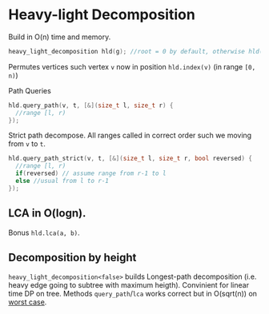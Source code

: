 # Heavy-light Decomposition
Build in O(n) time and memory.

```c++
heavy_light_decomposition hld(g); //root = 0 by default, otherwise hld(g, root)
```

Permutes vertices such vertex `v` now in position `hld.index(v)` (in range `[0, n)`)

Path Queries
```c++
hld.query_path(v, t, [&](size_t l, size_t r) {
  //range [l, r)
});
```

Strict path decompose. All ranges called in correct order such we moving from `v` to `t`.
```c++
hld.query_path_strict(v, t, [&](size_t l, size_t r, bool reversed) {
  //range [l, r)
  if(reversed) // assume range from r-1 to l
  else //usual from l to r-1
});
```

## LCA in O(logn).
Bonus `hld.lca(a, b)`.

## Decomposition by height
`heavy_light_decomposition<false>` builds Longest-path decomposition (i.e. heavy edge going to subtree with maximum heigth). 
Convinient for linear time DP on tree. 
Methods `query_path`/`lca` works correct but in O(sqrt(n)) on [worst case](https://codeforces.com/blog/entry/75410).
